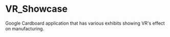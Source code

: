 # VR_Showcase
Google Cardboard application that has various exhibits showing VR's effect on manufacturing. 

